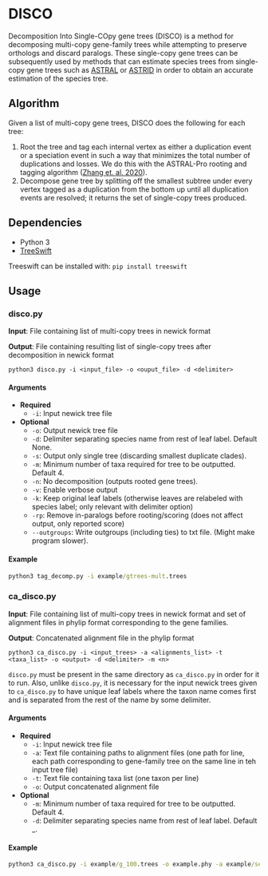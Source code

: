 # DISCO

Decomposition Into Single-COpy gene trees (DISCO) is a method for decomposing multi-copy gene-family trees while attempting to preserve orthologs and discard paralogs. These single-copy gene trees can be subsequently used by methods that can estimate species trees from single-copy gene trees such as [ASTRAL](https://github.com/smirarab/ASTRAL) or [ASTRID](https://github.com/pranjalv123/ASTRID) in order to obtain an accurate estimation of the species tree. 

## Algorithm

Given a list of multi-copy gene trees, DISCO does the following for each tree:

1. Root the tree and tag each internal vertex as either a duplication event or a speciation event in such a way that minimizes the total number of duplications and losses. We do this with the ASTRAL-Pro rooting and tagging algorithm ([Zhang et. al. 2020](https://doi.org/10.1093/molbev/msaa139)).
2. Decompose gene tree by splitting off the smallest subtree under every vertex tagged as a duplication from the bottom up until all duplication events are resolved; it returns the set of single-copy trees produced.

## Dependencies

- Python 3
- [TreeSwift](https://github.com/niemasd/TreeSwift)

Treeswift can be installed with: `pip install treeswift`

## Usage

### disco.py

**Input**: File containing list of multi-copy trees in newick format

**Output**: File containing resulting list of single-copy trees after decomposition in newick format

```
python3 disco.py -i <input_file> -o <ouput_file> -d <delimiter>
```

#### Arguments

- **Required**
  - `-i`: Input newick tree file
- **Optional**
  - `-o`: Output newick tree file
  - `-d`: Delimiter separating species name from rest of leaf label. Default None.
  - `-s`: Output only single tree (discarding smallest duplicate clades).
  - `-m`: Minimum number of taxa required for tree to be outputted. Default 4.
  - `-n`: No decomposition (outputs rooted gene trees).
  - `-v`: Enable verbose output
  - `-k`: Keep original leaf labels (otherwise leaves are relabeled with species label; only relevant with delimiter option)
  - `-rp`: Remove in-paralogs before rooting/scoring (does not affect output, only reported score)
  - `--outgroups`: Write outgroups (including ties) to txt file. (Might make program slower).

#### Example

```cmd
python3 tag_decomp.py -i example/gtrees-mult.trees
```

### ca_disco.py

**Input**: File containing list of multi-copy trees in newick format and set of alignment files in phylip format corresponding to the gene families.

**Output**: Concatenated alignment file in the phylip format

```
python3 ca_disco.py -i <input_trees> -a <alignments_list> -t <taxa_list> -o <output> -d <delimiter> -m <n> 
```

`disco.py` must be present in the same directory as `ca_disco.py` in order for it to run. Also, unlike `disco.py`, it is necessary for the input newick trees given to `ca_disco.py` to have unique leaf labels where the taxon name comes first and is separated from the rest of the name by some delimiter. 

#### Arguments

- **Required**
  - `-i`: Input newick tree file
  - `-a`: Text file containing paths to alignment files (one path for line, each path corresponding to gene-family tree on the same line in teh input tree file)
  - `-t`: Text file containing taxa list (one taxon per line)
  - `-o`: Output concatenated alignment file
- **Optional**
  - `-m`: Minimum number of taxa required for tree to be outputted. Default 4.
  - `-d`: Delimiter separating species name from rest of leaf label. Default _.

#### Example

```cmd
python3 ca_disco.py -i example/g_100.trees -o example.phy -a example/seq_list.txt -t example/taxa_list.txt
```
